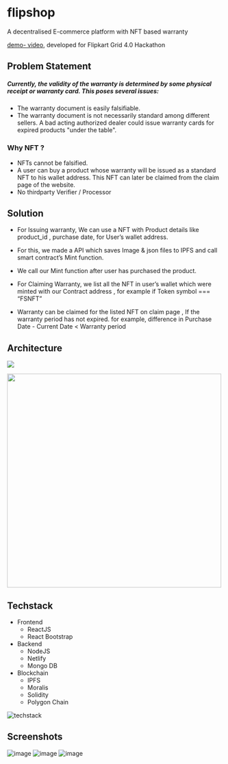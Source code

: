 # flipshop
A decentralised E-commerce platform with NFT based warranty


[demo- video](https://www.youtube.com/watch?v=UqyTMuUQdnE), developed for Flipkart Grid 4.0 Hackathon 

## Problem Statement

##### Currently, the validity of the warranty is determined by some physical receipt or warranty card. This poses several issues:

- The warranty document is easily falsifiable.
- The warranty document is not necessarily standard among different sellers.
A bad acting authorized dealer could issue warranty cards for expired products "under the table".

### Why NFT ?

-   NFTs cannot be falsified.
-   A user can buy a product whose warranty will be issued as a standard NFT to his wallet address. This NFT can later be claimed from the claim page of the website.
- No thirdparty Verifier / Processor

## Solution 
-   For Issuing warranty, We can use a NFT with Product details like product_id , purchase date, for User’s wallet address.

-   For this, we made a API which saves Image & json files to IPFS and call smart contract’s Mint function.

-   We call our Mint function after user has purchased the product.

-   For Claiming Warranty, we list all the NFT in user’s wallet which were minted with our Contract address , for example if Token symbol === “FSNFT”

- Warranty can be claimed for the listed NFT on claim page , If the warranty period has not expired. for example, difference in Purchase Date  -  Current Date < Warranty period

##  Architecture
**![](https://lh5.googleusercontent.com/uyGT0soTOP8RxN25twXJYy8XOtlaUryEeywdVGXW47FKB6hbKx4ll4w3NM4hh15W0DLFB8b-pxVpkChmWGQVh9IbQoI-9g3a_1Du6gs6Vi5g5q40VK1uAb-8UevHYEdgUofkhq5elO7Hyc1rvSi19wWMXQ)**

<img src="https://lh5.googleusercontent.com/7nC-rd4PCfVdFOWhu9sqcZFSiy55EHuqwaBuyHG-LdV8K93QVxPbDkqp001llwxCWsTc5VdlXWdC7qw9moIHuq0wUqpRqPWMB0XVONNigXp5t94YMJ7NNLkHmbZ30-jOoo4_Jbr8WCzhBkNlGTbJ9w" height="500px "> 


## Techstack 

- Frontend
	- ReactJS
	- React Bootstrap
- Backend 
	-  NodeJS
	-  Netlify
	- Mongo DB
- Blockchain
	-  IPFS
	- Moralis
	- Solidity
	- Polygon Chain
  
 
 ![techstack](https://user-images.githubusercontent.com/40158577/182040993-90ec45d7-3a66-482c-8e3f-55635ac6202d.png)
 
 ## Screenshots
 
 ![image](https://user-images.githubusercontent.com/40158577/182041085-bec8615a-5f82-4c96-9410-3fcd1b13ba5e.png)
 ![image](https://user-images.githubusercontent.com/40158577/182041102-4d60dc8c-4850-496c-9f21-70ff71c724d1.png)
 ![image](https://user-images.githubusercontent.com/40158577/182041122-4851597a-c317-4334-8930-6c7ba0346e7a.png)




 
 
 
 


	
